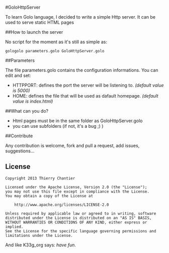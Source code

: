 #GoloHttpServer

To learn Golo language, I decided to write a simple Http server.
It can be used to serve static HTML pages

##How to launch the server

No script for the moment as it's still as simple as:

	gologolo parameters.golo GoloHttpServer.golo

##Parameters

The file parameters.golo contains the configuration informations.
You can edit and set:

- HTTPPORT: defines the port the server will be listening to. *(default value is 5000)*
- HOME: defines the file that will be used as dafault homepage. *(default value is index.html)*

##What can you do?

- Html pages must be in the same folder as GoloHttpServer.golo
- you can use subfolders (if not, it's a bug ;) )

##Contribute

Any contribution is welcome, fork and pull a request, add issues, suggestions...

## License

    Copyright 2013 Thierry Chantier

    Licensed under the Apache License, Version 2.0 (the "License");
    you may not use this file except in compliance with the License.
    You may obtain a copy of the License at

        http://www.apache.org/licenses/LICENSE-2.0

    Unless required by applicable law or agreed to in writing, software
    distributed under the License is distributed on an "AS IS" BASIS,
    WITHOUT WARRANTIES OR CONDITIONS OF ANY KIND, either express or implied.
    See the License for the specific language governing permissions and
    limitations under the License.

And like K33g_org says:
*have fun.*